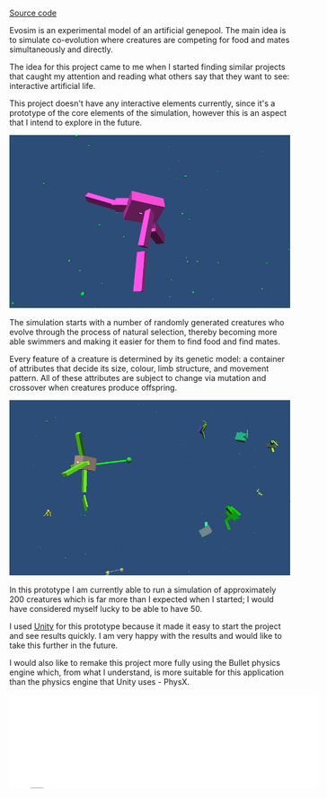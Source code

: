 [Source code](https://github.com/clomax/evosim)

Evosim is an experimental model of an artificial genepool. The main idea is to
simulate co-evolution where creatures are competing for food and mates
simultaneously and directly.

The idea for this project came to me when I started finding similar projects
that caught my attention and reading what others say that they want to see:
interactive artificial life.

This project doesn't have any interactive elements currently, since it's a
prototype of the core elements of the simulation, however this is an aspect
that I intend to explore in the future.

![](assets/images/evosim/s_1.gif)

The simulation starts with a number of randomly generated creatures who evolve
through the process of natural selection, thereby becoming more able swimmers
and making it easier for them to find food and find mates.

Every feature of a creature is determined by its genetic model: a container of
attributes that decide its size, colour, limb structure, and movement pattern.
All of these attributes are subject to change via mutation and crossover when
creatures produce offspring.

![](assets/images/evosim/s_2.gif)

In this prototype I am currently able to run a simulation of approximately 200
creatures which is far more than I expected when I started; I would have
considered myself lucky to be able to have 50.

I used [Unity]() for this prototype because it made it easy to start the
project and see results quickly. I am very happy with the results and would
like to take this further in the future.

I would also like to remake this project more fully using the Bullet physics
engine which, from what I understand, is more suitable for this application
than the physics engine that Unity uses - PhysX.

<iframe style="margin-left: auto; margin-right: auto; display: block" src="//itch.io/embed/17096?linkback=true" width="552" height="167" frameborder="0"></iframe>

